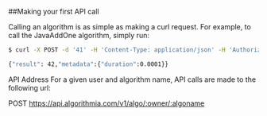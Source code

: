 ##Making your first API call

Calling an algorithm is as simple as making a curl request. For example, to call the JavaAddOne algorithm, simply run:

```bash
$ curl -X POST -d '41' -H 'Content-Type: application/json' -H 'Authorization: Simple @apiKey' @apiUrl/algo/docs/JavaAddOne

{"result": 42,"metadata":{"duration":0.0001}}
```


API Address
For a given user and algorithm name, API calls are made to the following url:

POST https://api.algorithmia.com/v1/algo/:owner/:algoname

